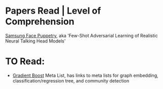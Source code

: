 # Papers Read	|	Level of Comprehension
[Samsung Face Puppetry][samsung_face_puppet], aka 'Few-Shot Adversarial Learning of Realistic Neural Talking Head Models'


# TO Read:
- [Gradient Boost](https://github.com/benedekrozemberczki/awesome-gradient-boosting-papers) Meta List, has links to meta lists for graph embedding, classification/regression tree, and community detection


[samsung_face_puppet]: https://arxiv.org/pdf/1905.08233.pdf
